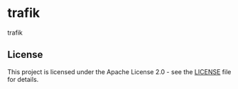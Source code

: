 # trafik

trafik

## License

This project is licensed under the Apache License 2.0 - see the [LICENSE](LICENSE) file for details.

